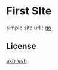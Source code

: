 # First SIte

simple site url : [go](https://achillies1212.github.io/first_repo/)


## License
[akhilesh](https://github.com/achillies1212)
